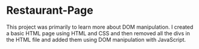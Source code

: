 # Restaurant-Page
This project was primarily to learn more about DOM manipulation. I created a basic HTML page using HTML and CSS and then removed all the divs in the HTML file and added them using DOM manipulation with JavaScript.
